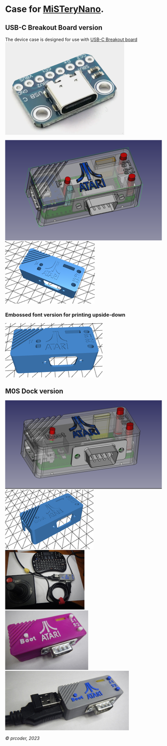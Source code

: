 # Case for [MiSTeryNano](https://github.com/harbaum/MiSTeryNano).

## USB-C Breakout Board version

The device case is designed for use with [USB-C Breakout board](https://aliexpress.ru/item/1005005066738201.html)
![USB-C Breakout board.png](photos/USB-C%20Breakout%20board.png)

![MiSTery USB-C Case.png](photos/MiSTery%20USB-C%20Case.png)
[![USB-C Breakout-Case.stl](photos/USB-C%20Breakout-Case.png)](USB-C%20Breakout-Case.stl)

### Embossed font version for printing upside-down
[![USB-C Breakout-Case (embossed).stl](photos/USB-C%20Breakout-Case%20(embossed).png)](USB-C%20Breakout-Case%20(embossed).stl)

## M0S Dock version
![Case_06.png](photos/Case_06.png)
[![MiSTery M0S Dock-Case.stl](photos/MiSTery%20M0S%20Dock-Case.png)](MiSTery%20M0S%20Dock-Case.stl)
![09.JPG](photos/09.JPG)
![12.JPG](photos/12.JPG)
![06.JPG](photos/06.JPG)

*© prcoder, 2023*
